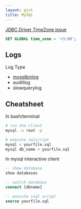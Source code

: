 ```yaml
---
layout: gist
title: MySQL
---
```


[JDBC Driver TimeZone issue](https://stackoverflow.com/questions/26515700/mysql-jdbc-driver-5-1-33-time-zone-issue)
```sql
SET GLOBAL time_zone = '+3:00';
```

## Logs

Log Type
- [mysqlbinlog](https://www.thegeekstuff.com/2017/08/mysqlbinlog-examples/)
- auditlog
- slowquerylog

## Cheatsheet

In bash/terminal
```bash
# run the client
mysql -u root -p

# execute sqlscript
mysql < yourfile.sql
mysql db_name < yourfile.sql
```

In mysql interactive client
```sql
-- show database
show databases

-- switch database
connect [dbname]

-- execute ssql script
source yourfile.sql
```

